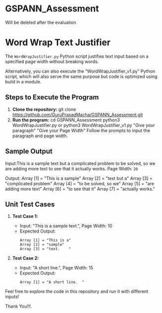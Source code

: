 # GSPANN_Assessment
Will be deleted after the evaluation

# Word Wrap Text Justifier
The `WordWrapJustifier.py` Python script justifies text input based on a specified page width without breaking words.

Alternatively, you can also execute the “WordWrapJustifier_v1.py” Python script, which will also serve the same purpose but code is optimized using build in a module. 

## Steps to Execute the Program
1. **Clone the repository:**
 git clone https://github.com/GuruPrasadMacha/GSPANN_Assessment.git
3. **Run the program:**
 cd GSPANN_Assessment
 python3 WordWrapJustifier.py or 
 python3 WordWrapJustifier_v1.py "Give your paragraph" "Give your Page Width"
 Follow the prompts to input the paragraph and page width.

## Sample Output
Input:This is a sample text but a complicated problem to be solved, so we are adding more text to see that it actually works.
Page Width: `20`

Output:
Array [1] = "This   is  a  sample"
Array [2] = "text      but      a"
Array [3] = "complicated  problem"
Array [4] = "to  be solved, so we"
Array [5] = "are adding more text"
Array [6] = "to   see   that   it"
Array [7] = "actually      works."

## Unit Test Cases
1. **Test Case 1:**
   - Input: "This is a sample text.", Page Width: 10
   - Expected Output:
     ```
     Array [1] = "This is a"
     Array [2] = "sample"
     Array [3] = "text.    "
     ```

2. **Test Case 2:**
   - Input: "A short line.", Page Width: 15
   - Expected Output:
     ```
     Array [1] = "A short line.  "
     ```
Feel free to explore the code in this repository and run it with different inputs!

Thank You!!!.
